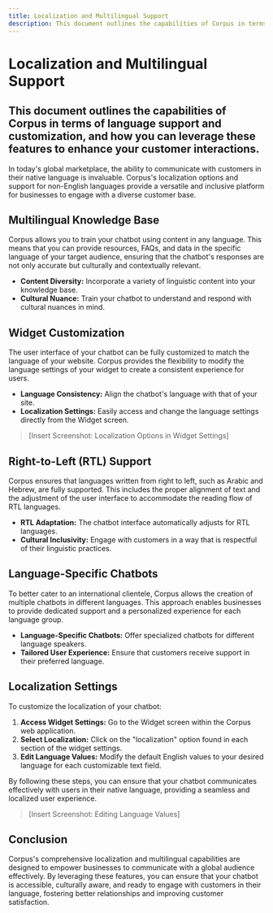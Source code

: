 ```yaml
---
title: Localization and Multilingual Support
description: This document outlines the capabilities of Corpus in terms of language support and customization, and how you can leverage these features to enhance your customer interactions.
---
```


# Localization and Multilingual Support
## This document outlines the capabilities of Corpus in terms of language support and customization, and how you can leverage these features to enhance your customer interactions.

In today's global marketplace, the ability to communicate with customers in their native language is invaluable. Corpus's localization options and support for non-English languages provide a versatile and inclusive platform for businesses to engage with a diverse customer base. 

## Multilingual Knowledge Base

Corpus allows you to train your chatbot using content in any language. This means that you can provide resources, FAQs, and data in the specific language of your target audience, ensuring that the chatbot's responses are not only accurate but culturally and contextually relevant.

- **Content Diversity:** Incorporate a variety of linguistic content into your knowledge base.
- **Cultural Nuance:** Train your chatbot to understand and respond with cultural nuances in mind.

## Widget Customization

The user interface of your chatbot can be fully customized to match the language of your website. Corpus provides the flexibility to modify the language settings of your widget to create a consistent experience for users.

- **Language Consistency:** Align the chatbot's language with that of your site.
- **Localization Settings:** Easily access and change the language settings directly from the Widget screen.

> [Insert Screenshot: Localization Options in Widget Settings]

## Right-to-Left (RTL) Support

Corpus ensures that languages written from right to left, such as Arabic and Hebrew, are fully supported. This includes the proper alignment of text and the adjustment of the user interface to accommodate the reading flow of RTL languages.

- **RTL Adaptation:** The chatbot interface automatically adjusts for RTL languages.
- **Cultural Inclusivity:** Engage with customers in a way that is respectful of their linguistic practices.

## Language-Specific Chatbots

To better cater to an international clientele, Corpus allows the creation of multiple chatbots in different languages. This approach enables businesses to provide dedicated support and a personalized experience for each language group.

- **Language-Specific Chatbots:** Offer specialized chatbots for different language speakers.
- **Tailored User Experience:** Ensure that customers receive support in their preferred language.

## Localization Settings

To customize the localization of your chatbot:

1. **Access Widget Settings:** Go to the Widget screen within the Corpus web application.
2. **Select Localization:** Click on the "localization" option found in each section of the widget settings.
3. **Edit Language Values:** Modify the default English values to your desired language for each customizable text field.

By following these steps, you can ensure that your chatbot communicates effectively with users in their native language, providing a seamless and localized user experience.

> [Insert Screenshot: Editing Language Values]

## Conclusion

Corpus's comprehensive localization and multilingual capabilities are designed to empower businesses to communicate with a global audience effectively. By leveraging these features, you can ensure that your chatbot is accessible, culturally aware, and ready to engage with customers in their language, fostering better relationships and improving customer satisfaction.
